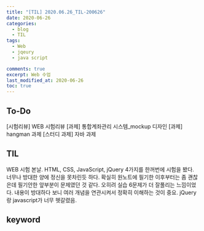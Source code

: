 ```yaml
---
title: "[TIL] 2020.06.26_TIL-200626"
date: 2020-06-26
categories:
  - blog
  - TIL
tags:
  - Web
  - jqeury
  - java script

comments: true
excerpt: Web 수업
last_modified_at: 2020-06-26
toc: true
---
```


## To-Do
[시험리뷰] WEB 시험리뷰
[과제] 통합계좌관리 시스템_mockup 디자인
[과제] hangman 과제
[스터디 과제] 자바 과제


## TIL
WEB 시험 본날. HTML, CSS, JavaScript, jQuery 4가지를 한꺼번에 시험을 봤다. 너무나 방대한 양에 정신을 못차린듯 하다. 확실히 원노트에 필기한 이후부터는 좀 괜찮은데 필기안한 앞부분이 문제였던 것 같다. 오히려 실습 6문제가 더 잘풀리는 느낌이었다. 
내용이 방대하다 보니 여러 개념을 연관시켜서 정확히 이해하는 것이 중요. jQuery랑 javascript가 너무 헷갈렸음.
 
## keyword
